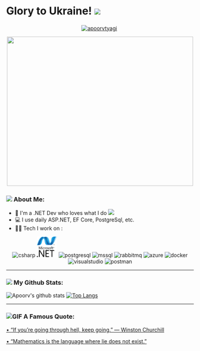 # Glory to Ukraine! <img src="https://upload.wikimedia.org/wikipedia/commons/thumb/4/49/Flag_of_Ukraine.svg/800px-Flag_of_Ukraine.svg.png?20100406171642" width="35" />
<p align="center">
<a href="https://www.linkedin.com/in/egor-kravchenko-dev/" target="blank"><img align="center" src="https://cdn.jsdelivr.net/npm/simple-icons@3.0.1/icons/linkedin.svg" alt="apoorvtyagi" height="30" width="30" /></a>&nbsp;
</p>

<p align="center">
<img src="https://camo.githubusercontent.com/992babdffd8c74a1502de375fbdf7e4d54773242/68747470733a2f2f6d656469612e67697068792e636f6d2f6d656469612f53576f536b4e36447854737a71494b4571762f67697068792e676966" width="500" height="400"/> 
</p>

### <img src="https://github.com/TheDudeThatCode/TheDudeThatCode/blob/master/Assets/Developer.gif" width="45" /> About Me:
- 🏦 I'm a .NET Dev who loves what I do 
      <img src="https://media.giphy.com/media/WUlplcMpOCEmTGBtBW/giphy.gif" width="30">
- 💻 I use daily ASP.NET, EF Core, PostgreSql, etc.
- 🧑‍💻 Tech I work on :

<p align="center">
      <img src="https://brandeps.com/logo-download/C/C-Sharp-logo-vector-01.svg" alt="csharp" width="55" height="55"/> 
      <img src="https://raw.githubusercontent.com/gilbarbara/logos/11f54bac1b6dfad2cbd1c6da9f2245ec8b5ea22b/logos/dotnet.svg" alt="dotnet" width="55" height="55"/>
      <img src="https://raw.githubusercontent.com/get-icon/geticon/fc0f660daee147afb4a56c64e12bde6486b73e39/icons/postgresql-logo.svg" alt="postgresql" width="55" height="55"/>
       <img src="https://brandeps.com/logo-download/M/Microsoft-sql-server-logo-vector-01.svg" alt="mssql" width="65" height="65"/>
      <img src="https://iconape.com/wp-content/files/jg/371367/svg/371367.svg" alt="rabbitmq" width="55" height="55"/>
      <img src="https://cdn.worldvectorlogo.com/logos/azure-2.svg" alt="azure" width="55" height="55"/> 
      <img src="https://vectorwiki.com/images/cEFKB__docker.svg" alt="docker" width="55" height="55"/>
      <img src="https://brandeps.com/logo-download/V/Visual-Studio-logo-vector-01.svg" alt="visualstudio" width="55" height="55"/>
      <img src="https://iconape.com/wp-content/png_logo_vector/postman.png" alt="postman" width="55" height="55"/>   
</p>

---
### <img src='https://media1.giphy.com/media/du3J3cXyzhj75IOgvA/giphy.gif?cid=ecf05e47x2g034i9pzwtzzsd3xgg2w9nr94t4tflbbgo3008&rid=giphy.gif' width='25' /> My Github Stats:
![Apoorv's github stats](https://github-readme-stats.vercel.app/api?username=kravchenkoegorii&show_icons=true&title_color=ffc857&icon_color=8ac926&text_color=daf7dc&bg_color=151515&hide=issues&count_private=true&include_all_commits=true)
[![Top Langs](https://github-readme-stats.vercel.app/api/top-langs/?username=kravchenkoegorii&layout=compact&text_color=daf7dc&bg_color=151515&hide=css,html,php)](https://github.com/anuraghazra/github-readme-stats)

<!--START_SECTION:waka-->

<!--END_SECTION:waka-->
---

### <img alt="GIF" src="https://github.com/TheDudeThatCode/TheDudeThatCode/blob/master/Assets/hmm.gif" width="20" /> A Famous Quote:
<a href="https://github.com/marketplace/actions/quote-readme">
<!--STARTS_HERE_QUOTE_README-->
<p>• “If you’re going through hell, keep going.” — Winston Churchill</p>
<p>• “Mathematics is the language where lie does not exist.”</p>
<!--ENDS_HERE_QUOTE_README-->
</a>

